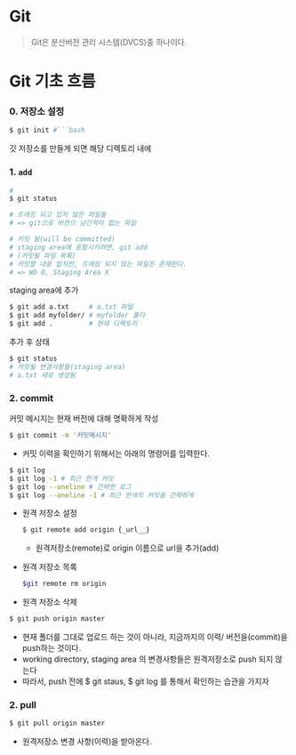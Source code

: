 # Git

> Git은 분산버전 관리 시스템(DVCS)중 하나이다.

# Git 기초 흐름

### 0. 저장소 설정

```bash
$ git init #```bash
```

깃 저장소를 만들게 되면 해당 디렉토리 내에 

### 1.  `add`

```bash
# 
$ git status

# 트래킹 되고 있지 않은 파일들
# => git으로 버전으 남긴적이 없는 파일

# 커밋 될(will be committed)
# staging area에 포함시키려면, git add
# (커밋될 파일 목록)
# 커밋할 내용 없지만, 트래킹 되지 않는 파일은 존재한다.
# => WD O, Staging Area X
```

staging area에 추가

```bash
$ git add a.txt     # a.txt 파일
$ git add myfolder/ # myfolder 폴더
$ git add .         # 현재 디렉토리
```

추가 후 상태

```bash
$ git status
# 커밋될 변경사항들(staging area)
# a.txt 새로 생성됨
```

### 2. commit

커밋 메시지는 현재 버전에 대해 명확하게 작성

```bash
$ git commit -m '커밋메시지'
```

- 커밋 이력을 확인하기 위해서는 아래의 명령어를 입력한다.

```bash
$ git log
$ git log -1 # 최근 한개 커밋
$ git log --oneline # 간략한 로그
$ git log --oneline -1 # 최근 한개의 커밋을 간략하게
```

* 원격 저장소 설정

  ```bash
  $ git remote add origin {_url__}
  ```

  * 원격저장소(remote)로 origin 이름으로 url을 추가(add)

* 원격 저장소 목록

  ```bash
  $git remote rm origin
  ```

  

* 원격 저장소 삭제

```bash
$ git push origin master
```

* 현재 폴더를 그대로 업로드 하는 것이 아니라, 지금까지의 이력/ 버전을(commit)을 push하는 것이다.
* working directory, staging area 의 변경사항들은 원격저장소로 push 되지 않는다
* 따라서, push 전에 $ git staus, $ git log 를 통해서 확인하는 습관을 가지자

### 2. pull

```bash
$ git pull origin master
```

* 원격저장소 변경 사항(이력)을 받아온다.

